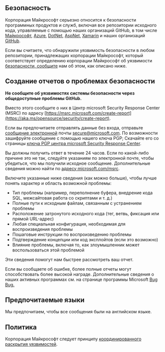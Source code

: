 <!-- BEGIN MICROSOFT SECURITY.MD V0.0.8 BLOCK -->

## <a name="security"></a>Безопасность

Корпорация Майкрософт серьезно относится к безопасности программных продуктов и служб, включая все репозитории исходного кода, управляемые с помощью наших организаций GitHub, в том числе [Майкрософт](https://github.com/microsoft), [Azure](https://github.com/Azure), [DotNet](https://github.com/dotnet), [AspNet](https://github.com/aspnet), [Xamarin](https://github.com/xamarin) и наших организаций [GitHub](https://opensource.microsoft.com/).

Если вы считаете, что обнаружили уязвимость безопасности в любом репозитории, принадлежащих корпорации Майкрософт, который соответствует определению корпорации Майкрософт об уязвимости [безопасности, сообщите](https://aka.ms/opensource/security/definition) нам об этом, как описано ниже.

## <a name="reporting-security-issues"></a>Создание отчетов о проблемах безопасности

**Не сообщите об уязвимостях системы безопасности через общедоступные проблемы GitHub.**

Вместо этого сообщите о них в Центр microsoft Security Response Center (MSRC) по адресу [https://msrc.microsoft.com/create-report](https://aka.ms/opensource/security/create-report).

Если вы предпочитаете отправлять данные без входа, отправьте [сообщение электронной](mailto:secure@microsoft.com) почты secure@microsoft.com.  По возможности зашифруйте сообщение с помощью нашего ключа PGP; Скачайте его со страницы [ключа PGP центра microsoft Security Response Center](https://aka.ms/opensource/security/pgpkey).

Вы должны получить ответ в течение 24 часов. Если по какой-либо причине это не так, следуйте указаниям по электронной почте, чтобы убедиться, что мы получили исходное сообщение. Дополнительные сведения можно найти по [адресу microsoft.com/msrc](https://aka.ms/opensource/security/msrc). 

Включите указанные ниже сведения (как можно больше), чтобы лучше понять характер и область возможной проблемы:

  * Тип проблемы (например, переполнение буфера, внедрение кода SQL, межсайтовая работа со скриптами и т. д.)
  * Полные пути к исходным файлам, связанным с устранением проблемы
  * Расположение затронутого исходного кода (тег, ветвь, фиксация или прямой URL-адрес)
  * Любая специальная конфигурация, необходимая для воспроизведения проблемы
  * Пошаговые инструкции по воспроизведению проблемы
  * Подтверждение концепции или код эксплойтов (если это возможно)
  * Влияние проблемы, включая то, как злоумышленник может воспользоваться этой проблемой

Эти сведения помогут нам быстрее рассмотреть ваш отчет.

Если вы сообщаете об ошибке, более полные отчеты могут способствовать более высокой награде. Дополнительные сведения о наших активных программах см. на странице программы Microsoft [Bug Bug.](https://aka.ms/opensource/security/bounty)

## <a name="preferred-languages"></a>Предпочитаемые языки

Мы предпочитаем, чтобы все сообщения были на английском языке.

## <a name="policy"></a>Политика

Корпорация Майкрософт следует принципу [координированного раскрытия уязвимостей](https://aka.ms/opensource/security/cvd).

<!-- END MICROSOFT SECURITY.MD BLOCK -->

